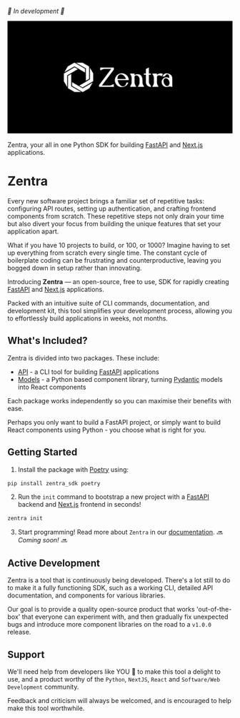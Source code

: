 _🚧 In development 🚧_

![Logo](/docs/assets/imgs/zentra-logo.jpg)

Zentra, your all in one Python SDK for building [FastAPI](https://fastapi.tiangolo.com/) and [Next.js](https://nextjs.org/) applications.

# Zentra

Every new software project brings a familiar set of repetitive tasks: configuring API routes, setting up authentication, and crafting frontend components from scratch. These repetitive steps not only drain your time but also divert your focus from building the unique features that set your application apart.

What if you have 10 projects to build, or 100, or 1000? Imagine having to set up everything from scratch every single time. The constant cycle of boilerplate coding can be frustrating and counterproductive, leaving you bogged down in setup rather than innovating.

Introducing __Zentra__ — an open-source, free to use, SDK for rapidly creating [FastAPI](https://fastapi.tiangolo.com/) and [Next.js](https://nextjs.org/) applications.

Packed with an intuitive suite of CLI commands, documentation, and development kit, this tool simplifies your development process, allowing you to effortlessly build applications in weeks, not months.

## What's Included?

Zentra is divided into two packages. These include:

- [API](https://github.com/Achronus/zentra-api) - a CLI tool for building [FastAPI](https://fastapi.tiangolo.com/) applications
- [Models](https://github.com/Achronus/zentra-models) - a Python based component library, turning [Pydantic](https://docs.pydantic.dev/latest/) models into React components

Each package works independently so you can maximise their benefits with ease.

Perhaps you only want to build a FastAPI project, or simply want to build React components using Python - you choose what is right for you.

## Getting Started

1. Install the package with [Poetry](https://python-poetry.org/) using:

```cmd
pip install zentra_sdk poetry
```

2. Run the `init` command to bootstrap a new project with a [FastAPI](https://fastapi.tiangolo.com/) backend and [Next.js](https://nextjs.org/) frontend in seconds!

```cmd
zentra init
```

3. Start programming! Read more about `Zentra` in our [documentation](#). _🔜 Coming soon! 🔜_


## Active Development

Zentra is a tool that is continuously being developed. There's a lot still to do to make it a fully functioning SDK, such as a working CLI, detailed API documentation, and components for various libraries.

Our goal is to provide a quality open-source product that works 'out-of-the-box' that everyone can experiment with, and then gradually fix unexpected bugs and introduce more component libraries on the road to a `v1.0.0` release.

## Support

We'll need help from developers like YOU :punch: to make this tool a delight to use, and a product worthy of the `Python`, `NextJS`, `React` and `Software/Web Development` community.

Feedback and criticism will always be welcomed, and is encouraged to help make this tool worthwhile.
